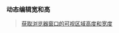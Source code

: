 ### 动态编辑宽和高
  <!-- <a href="./js/获取浏览器窗口的可视区域高度和宽度.md"></a> -->

> [获取浏览器窗口的可视区域高度和宽度](./js/获取浏览器窗口的可视区域高度和宽度.md)